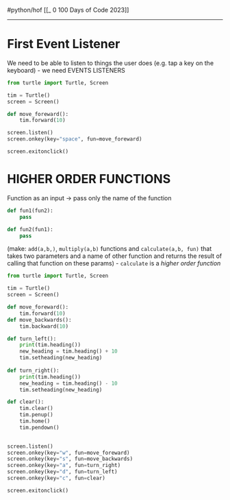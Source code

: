 #python/hof
[[_ 0 100 Days of Code 2023]]

---

# First Event Listener
We need to be able to listen to things the user does (e.g. tap a key on the keyboard) - we need EVENTS LISTENERS

```python
from turtle import Turtle, Screen

tim = Turtle()
screen = Screen()

def move_foreward():
    tim.forward(10)

screen.listen()
screen.onkey(key="space", fun=move_foreward)

screen.exitonclick()
```

# HIGHER ORDER FUNCTIONS
Function as an input -> pass only the name of the function

```python
def fun1(fun2):
	pass

def fun2(fun1):
	pass
```
(make: `add(a,b,)`, `multiply(a,b)` functions and `calculate(a,b, fun)` that takes two parameters and a name of other function and returns the result of calling that function on these params) - `calculate` is a *higher order function*

```python
from turtle import Turtle, Screen

tim = Turtle()
screen = Screen()

def move_foreward():
    tim.forward(10)
def move_backwards():
    tim.backward(10)

def turn_left():
    print(tim.heading())
    new_heading = tim.heading() + 10
    tim.setheading(new_heading)
  
def turn_right():
    print(tim.heading())
    new_heading = tim.heading() - 10
    tim.setheading(new_heading)

def clear():
    tim.clear()
    tim.penup()
    tim.home()
    tim.pendown()
  

screen.listen()
screen.onkey(key="w", fun=move_foreward)
screen.onkey(key="s", fun=move_backwards)
screen.onkey(key="a", fun=turn_right)
screen.onkey(key="d", fun=turn_left)
screen.onkey(key="c", fun=clear)

screen.exitonclick()
```









